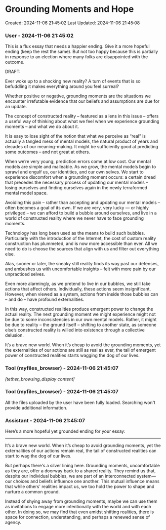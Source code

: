# Grounding Moments and Hope

Created: 2024-11-06 21:45:02
Last Updated: 2024-11-06 21:45:08

### User - 2024-11-06 21:45:02

This is a flux essay that needs a happier ending. Give it a more hopeful ending (keep the rest the same). But not too happy because this is partially in response to an election where many folks are disappointed with the outcome. 

DRAFT:

Ever woke up to a shocking new reality? A turn of events that is so befuddling it makes everything around you feel surreal?

Whether positive or negative, grounding moments are the situations we encounter irrefutable evidence that our beliefs and assumptions are due for an update.

The concept of constructed reality – featured as a lens in this issue –  offers a useful way of thinking about what we feel when we experience grounding moments – and what we do about it.

It is easy to lose sight of the notion that what we perceive as “real” is actually a tangled mess of mental models, the natural product of years and decades of our meaning-making. It might be sufficiently good at predicting some outcomes – and not great at others.

When we’re very young, prediction errors come at low cost. Our mental models are simple and malleable. As we grow, the mental models begin to sprawl and engulf us, our identities, and our own selves. We start to experience discomfort when a grounding moment occurs: a certain dread that precedes the necessary process of updating our mental models – losing ourselves and finding ourselves again in the newly terraformed mental model space.

Avoiding this pain – rather than accepting and updating our mental models – often becomes a goal of its own. If we are very, very lucky — or highly privileged – we can afford to build a bubble around ourselves, and live in a world of constructed reality where we never have to face grounding moments.

Technology has long been used as the means to build such bubbles. Particularly with the introduction of the Internet, the cost of custom reality construction has plummeted, and is now more accessible than ever. All we need to do is choose the sources that align with us and filter out everything else.

Alas, sooner or later, the sneaky still reality finds its way past our defenses, and ambushes us with uncomfortable insights – felt with more pain by our unpracticed selves.

Even more alarmingly, as we pretend to live in our bubbles, we still take actions that affect others. Individually, these actions seem insignificant. However, when viewed as a system, actions from inside those bubbles can – and do – have profound externalities.

In this way, constructed realities produce emergent power to change the actual reality. The next grounding moment we might experience might not be due to some inconsistencies in our own mental models. Rather, it might be due to reality – the ground itself – shifting to another state, as someone else’s constructed reality is willed into existence through a collective delusion.

It’s a brave new world. When it’s cheap to avoid the grounding moments, yet the externalities of our actions are still as real as ever, the tail of emergent power of constructed realities starts wagging the dog of our lives.

### Tool (myfiles_browser) - 2024-11-06 21:45:07

*[tether_browsing_display content]*

### Tool (myfiles_browser) - 2024-11-06 21:45:07

All the files uploaded by the user have been fully loaded. Searching won't provide additional information.

### Assistant - 2024-11-06 21:45:07

Here’s a more hopeful yet grounded ending for your essay:

---

It’s a brave new world. When it’s cheap to avoid grounding moments, yet the externalities of our actions remain real, the tail of constructed realities can start to wag the dog of our lives. 

But perhaps there's a silver lining here. Grounding moments, uncomfortable as they are, offer a doorway back to a shared reality. They remind us that, despite our individual bubbles, we are part of an interconnected system—our choices and beliefs influence one another. This mutual influence means that while others' realities impact us, we too hold the power to shape and nurture a common ground. 

Instead of shying away from grounding moments, maybe we can use them as invitations to engage more intentionally with the world and with each other. In doing so, we may find that even amidst shifting realities, there is space for connection, understanding, and perhaps a renewed sense of agency.

